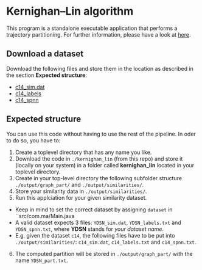 # Kernighan–Lin algorithm

This program is a standalone executable application that performs a trajectory partitioning. 
For further information, please have a look at [here](https://en.wikipedia.org/wiki/Kernighan%E2%80%93Lin_algorithm). 

## Download a dataset

Download the following files and store them in the location as described in the section **Expected structure**:

+ [c14_sim.dat](https://www.dropbox.com/s/ah7h5ff9307geud/c14_sim.dat?dl=0)
+ [c14_labels](https://www.dropbox.com/s/11mfizvxw39mf7o/c14_labels.txt?dl=0)
+ [c14_spnn](https://www.dropbox.com/s/hvf1rfqb49lc96m/c14_spnn.txt?dl=0)


## Expected structure

You can use this code without having to use the rest of the pipeline. 
In oder to do so, you have to:

1. Create a toplevel directory that has any name you like.
2. Download the code in `./kernighan_lin` (from this repo) and store it (locally on your system) in a folder called **kernighan_lin** located in your toplevel directory.
3. Create in your top-level directory the following subfolder structure `./output/graph_part/` and `./output/similarities/`.
4. Store your similarity data in `./output/similarities/`.
5. Run this applciation for your given similarity dataset. 
 + Keep in mind to set the correct dataset by assigning `dataset` in ``src/com.ma/Main.java
 + A valid dataset expects 3 files: `YDSN_sim.dat`, `YDSN_labels.txt` and `YDSN_spnn.txt`, where **YDSN** stands for _your dataset name_.
 + E.g. given the dataset `c14`, the following files have to be put into `./output/similarities/`: `c14_sim.dat`, `c14_labels.txt` and `c14_spnn.txt`.
6. The computed partition will be stored in `./output/graph_part/` with the name `YDSN_part.txt`.
